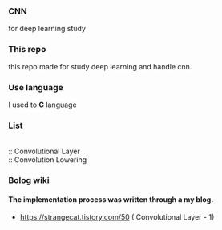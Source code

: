 ### CNN
for deep learning study

### This repo
this repo made for study deep learning and handle cnn.

### Use language
I used to <strong>C</strong> language

### List
<br>
:: Convolutional Layer
<br>
:: Convolution Lowering

### Bolog wiki
#### The implementation process was written through a my blog.
- https://strangecat.tistory.com/50 ( Convolutional Layer - 1)
